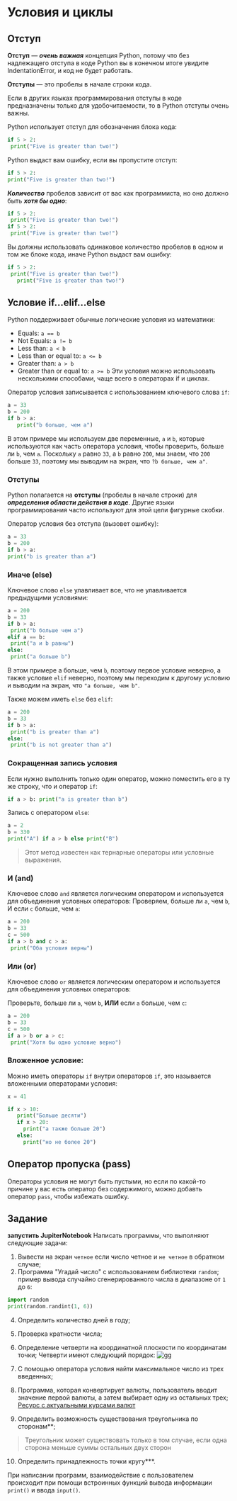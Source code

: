 # Условия и циклы

## Отступ
**Отступ** — ***очень важная*** концепция Python, потому что без надлежащего отступа в коде Python вы в конечном итоге увидите IndentationError, и код не будет работать.

**Отступы** — это пробелы в начале строки кода.

Если в других языках программирования отступы в коде предназначены только для удобочитаемости, то в Python отступы очень важны.

Python использует отступ для обозначения блока кода:
```python
if 5 > 2:  
 print("Five is greater than two!")
```

Python выдаст вам ошибку, если вы пропустите отступ:

```python
if 5 > 2:  
print("Five is greater than two!")
```

***Количество*** пробелов зависит от вас как программиста, но оно должно быть ***хотя бы одно***:

```python
if 5 > 2:  
 print("Five is greater than two!")   
if 5 > 2:  
 print("Five is greater than two!")
```

Вы должны использовать одинаковое количество пробелов в одном и том же блоке кода, иначе Python выдаст вам ошибку:

```python
if 5 > 2:  
 print("Five is greater than two!")  
   print("Five is greater than two!")
```

## Условие if...elif...else
Python поддерживает обычные логические условия из математики:
-   Equals: `a == b`
-   Not Equals: `a != b`
-   Less than: `a < b`
-   Less than or equal to: `a <= b`
-   Greater than: `a > b`
-   Greater than or equal to: `a >= b`
Эти условия можно использовать несколькими способами, чаще всего в операторах if и циклах.

Оператор условия записывается с использованием ключевого слова `if`:
```python
a = 33  
b = 200  
if b > a:
   print("b больше, чем a")
```

В этом примере мы используем две переменные, `a` и `b`, которые используются как часть оператора условия, чтобы проверить, больше ли `b`, чем `a`. Поскольку `a` равно `33`, а `b` равно `200`, мы знаем, что `200` больше `33`, поэтому мы выводим на экран, что `?b больше, чем a"`.

### Отступы
Python полагается на **отступы** (пробелы в начале строки) для ***определения области действия в коде***. Другие языки программирования часто используют для этой цели фигурные скобки.

Оператор условия без отступа (вызовет ошибку):
```python
a = 33  
b = 200  
if b > a:  
print("b is greater than a")
```

### Иначе (else)
Ключевое слово `else` улавливает все, что не улавливается предыдущими условиями:
```python
a = 200  
b = 33  
if b > a:  
 print("b больше чем a")  
elif a == b:  
 print("a и b равны")  
else:  
 print("a больше b")
```

В этом примере a больше, чем `b`, поэтому первое условие неверно, а также условие `elif` неверно, поэтому мы переходим к другому условию и выводим на экран, что `"a больше, чем b"`.

Также можем иметь `else` без `elif`:
```python
a = 200  
b = 33  
if b > a:  
 print("b is greater than a")  
else:  
 print("b is not greater than a")
```

### Сокращенная запись условия
Если нужно выполнить только один оператор, можно поместить его в ту же строку, что и оператор `if`:
```python
if a > b: print("a is greater than b")
```
Запись с оператором `else`:
```python
a = 2  
b = 330  
print("A") if a > b else print("B")
```

> Этот метод известен как тернарные операторы или условные выражения.

### И (and)
Ключевое слово `and` является логическим оператором и используется для объединения условных операторов:
Проверяем, больше ли `a`, чем `b`, И если `c` больше, чем `a`:
```python
a = 200  
b = 33  
c = 500  
if a > b and c > a:  
 print("Оба условия верны")
```

### Или (or)

Ключевое слово `or` является логическим оператором и используется для объединения условных операторов:

Проверьте, больше ли `a`, чем `b`, **ИЛИ** если `a` больше, чем `c`:
```python
a = 200  
b = 33  
c = 500  
if a > b or a > c:  
 print("Хотя бы одно условие верно")
```

### Вложенное условие:
Можно иметь операторы `if` внутри операторов `if`, это называется вложенными операторами условия:

```python
х = 41

if х > 10:
   print("Больше десяти")
   if х > 20:
     print("а также больше 20")
   else:
     print("но не более 20")
```

## Оператор пропуска (pass)

Операторы условия не могут быть пустыми, но если по какой-то причине у вас есть оператор  без содержимого, можно добавть оператор `pass`, чтобы избежать ошибку.

## Задание
**запустить JupiterNotebook**
Написать программы, что выполняют следующие задачи:

1. Вывести на экран `четное` если число четное и `не четное` в обратном случае; 
2. Программа "Угадай число" с использованием библиотеки `random`;
пример вывода случайно сгенерированного числа в диапазоне от `1` до `6`:
```python
import random
print(random.randint(1, 6))
```
4. Определить количество дней в году;
5. Проверка кратности числа;
6. Определение четверти на координатной плоскости по координатам точки;
Четверти имеют следующий порядок:
![gg](https://www.01math.com/upl/ckeditor/dd142fe8e33d83bed4177ae7a4f76100.PNG)

7. C помощью оператора условия найти максимальное число из трех введенных;
8. Программа, которая конвертирует валюты, пользователь вводит значение первой валюты, а затем выбирает одну из остальных трех;
[Ресурс с актуальными курсами валют](https://minfin.com.ua/currency/)

9. Определить возможность существования треугольника по сторонам**;

>Треугольник может существовать только в том случае, если одна сторона меньше суммы остальных двух сторон
10. Определить принадлежность точки кругу***.

При написании программ, взаимодействие с пользователем происходит при помощи встроинных функций вывода информации `print()` и ввода `input()`.